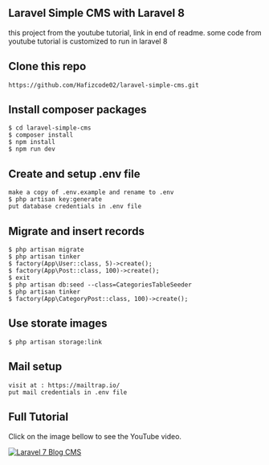 ## Laravel Simple CMS with Laravel 8
this project from the youtube tutorial, link in end of readme. some code from youtube tutorial is customized to run in laravel 8

## Clone this repo
```
https://github.com/Hafizcode02/laravel-simple-cms.git
```

## Install composer packages
```
$ cd laravel-simple-cms
$ composer install
$ npm install
$ npm run dev
```

## Create and setup .env file
```
make a copy of .env.example and rename to .env
$ php artisan key:generate
put database credentials in .env file
```

## Migrate and insert records
```
$ php artisan migrate
$ php artisan tinker
$ factory(App\User::class, 5)->create();
$ factory(App\Post::class, 100)->create();
$ exit
$ php artisan db:seed --class=CategoriesTableSeeder
$ php artisan tinker
$ factory(App\CategoryPost::class, 100)->create();
```

## Use storate images
```
$ php artisan storage:link
```

## Mail setup 
```
visit at : https://mailtrap.io/
put mail credentials in .env file
```

## Full Tutorial

Click on the image bellow to see the YouTube video.

[![Laravel 7 Blog CMS](https://img.youtube.com/vi/Cm4Yggm5K9E/0.jpg)](https://www.youtube.com/watch?v=Cm4Yggm5K9E) 
